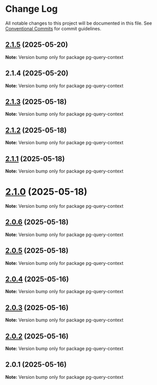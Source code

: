 # Change Log

All notable changes to this project will be documented in this file.
See [Conventional Commits](https://conventionalcommits.org) for commit guidelines.

## [2.1.5](https://github.com/launchql/launchql/compare/pg-query-context@2.1.4...pg-query-context@2.1.5) (2025-05-20)

**Note:** Version bump only for package pg-query-context





## 2.1.4 (2025-05-20)

**Note:** Version bump only for package pg-query-context





## [2.1.3](https://github.com/launchql/launchql/compare/pg-query-context@2.1.2...pg-query-context@2.1.3) (2025-05-18)

**Note:** Version bump only for package pg-query-context





## [2.1.2](https://github.com/launchql/launchql/compare/pg-query-context@2.1.1...pg-query-context@2.1.2) (2025-05-18)

**Note:** Version bump only for package pg-query-context





## [2.1.1](https://github.com/launchql/launchql/compare/pg-query-context@2.1.0...pg-query-context@2.1.1) (2025-05-18)

**Note:** Version bump only for package pg-query-context





# [2.1.0](https://github.com/launchql/launchql/compare/pg-query-context@2.0.6...pg-query-context@2.1.0) (2025-05-18)

**Note:** Version bump only for package pg-query-context





## [2.0.6](https://github.com/launchql/launchql/compare/pg-query-context@2.0.5...pg-query-context@2.0.6) (2025-05-18)

**Note:** Version bump only for package pg-query-context





## [2.0.5](https://github.com/launchql/launchql/compare/pg-query-context@2.0.4...pg-query-context@2.0.5) (2025-05-18)

**Note:** Version bump only for package pg-query-context





## [2.0.4](https://github.com/launchql/launchql/compare/pg-query-context@2.0.3...pg-query-context@2.0.4) (2025-05-16)

**Note:** Version bump only for package pg-query-context





## [2.0.3](https://github.com/launchql/launchql/compare/pg-query-context@2.0.2...pg-query-context@2.0.3) (2025-05-16)

**Note:** Version bump only for package pg-query-context





## [2.0.2](https://github.com/launchql/launchql/compare/pg-query-context@2.0.1...pg-query-context@2.0.2) (2025-05-16)

**Note:** Version bump only for package pg-query-context





## 2.0.1 (2025-05-16)

**Note:** Version bump only for package pg-query-context
